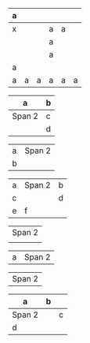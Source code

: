 | a |   |   |   |   |   |
| - | - | - | - | - | - |
| x |   |   | a | a |   |
|   |   |   | a |   |   |
|   |   |   | a |   |   |
| a |   |   |   |   |   |
| a | a | a | a | a | a |

| a      | b |
| ------ | - |
| Span 2 | c |
|        | d |

|   |        |
| - | ------ |
| a | Span 2 |
| b |        |

|   |        |   |
| - | ------ | - |
| a | Span 2 | b |
| c |        | d |
| e | f      |   |

|        |
| ------ |
| Span 2 |
|        |

|   |        |
| - | ------ |
| a | Span 2 |

|        |
| ------ |
| Span 2 |

| a      | b |   |
| ------ | - | - |
| Span 2 |   | c |
| d      |   |   |
